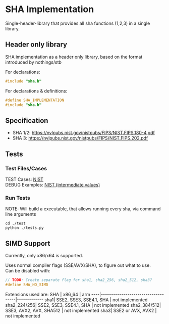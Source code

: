 # SHA Implementation

Single-header-library that provides all sha functions (1,2,3) in a single library.

## Header only library

SHA implementation as a header only library, based on the format introduced by nothings/stb

For declarations:

```C
#include "sha.h"
```

For declarations & definitions:

```C
#define SHA_IMPLEMENTATION
#include "sha.h"
```

## Specification

- SHA 1/2: https://nvlpubs.nist.gov/nistpubs/FIPS/NIST.FIPS.180-4.pdf
- SHA 3: https://nvlpubs.nist.gov/nistpubs/FIPS/NIST.FIPS.202.pdf

## Tests

### Test Files/Cases

TEST Cases: [NIST](https://csrc.nist.gov/projects/cryptographic-algorithm-validation-program/secure-hashing)\
DEBUG Examples: [NIST (intermediate values)](https://csrc.nist.gov/projects/cryptographic-standards-and-guidelines/example-values)

### Run Tests

NOTE: Will build a executable, that allows running every sha, via command line arguments

```batch
cd ./test
python ./tests.py
```

## SIMD Support

Currently, only x86/x64 is supported.

Uses normal compiler flags (SSE/AVX/SHA), to figure out what to use.\
Can be disabled with:

```C
// TODO: Create separate flag for sha1, sha2_256, sha2_512, sha3?
#define SHA_NO_SIMD
```

Extensions used are:
SHA | x86_64 | arm
----|------------------------------------|-------------
sha1| SSE2, SSE3, SSE4.1, SHA | not implemented
sha2_224/256| SSE2, SSE3, SSE4.1, SHA | not implemented
sha2_384/512| SSE3, AVX2, AVX, SHA512 | not implemented
sha3| SSE2 or AVX, AVX2 | not implemented
